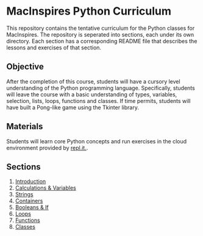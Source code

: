 # MacInspires Python Curriculum
This repository contains the tentative curriculum for the Python classes for
MacInspires. The repository is seperated into sections, each under its own directory.
Each section has a corresponding README file that describes the lessons and exercises
of that section.

## Objective
After the completion of this course, students will have a cursory level understanding of the Python programming language. Specifically, students will leave the course with a basic understanding of types, variables, selection, lists, loops, functions and classes. If time permits, students will have built a Pong-like game using the Tkinter library.

## Materials
Students will learn core Python concepts and run exercises in the cloud environment provided by [repl.it.](https://repl.it/).

## Sections
1. [Introduction](https://github.com/macinspiresedu/python/blob/master/introduction.md)
2. [Calculations & Variables](https://github.com/macinspiresedu/python/blob/master/calculations-variables.md)
3. [Strings](https://github.com/macinspiresedu/python/blob/master/strings.md)
5. [Containers](https://github.com/macinspiresedu/python/blob/master/containers.md)
6. [Booleans & If](https://github.com/macinspiresedu/python/blob/master/booleans-if.md)
6. [Loops](https://github.com/macinspiresedu/python/blob/master/loops.md)
8. [Functions](https://github.com/macinspiresedu/python/blob/master/functions.md)
9. [Classes](https://github.com/macinspiresedu/python/blob/master/classes.md)
